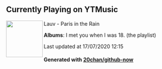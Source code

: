 ## Currently Playing on YTMusic

[<img align="left" width="100" src="https://lh3.googleusercontent.com/J25Tcd_lCkceX6MHE5CMrK2mH3IzVaNDhnkSRNuEWoplPpdYj5-mferr3vD2BXxvhn3QF0Bk-dwIXwrX">](https://music.youtube.com/channel/UCWjoDY2SXJ5dvcdunWI6mjQ)

Lauv - Paris in the Rain

**Albums**: I met you when I was 18. (the playlist)

Last updated at 17/07/2020 12:15

#### Generated with [20chan/github-now](https://github.com/20chan/github-now)


<!--
**20chan/20chan** is a ✨ _special_ ✨ repository because its `README.md` (this file) appears on your GitHub profile.

Here are some ideas to get you started:

- 🔭 I’m currently working on ...
- 🌱 I’m currently learning ...
- 👯 I’m looking to collaborate on ...
- 🤔 I’m looking for help with ...
- 💬 Ask me about ...
- 📫 How to reach me: ...
- 😄 Pronouns: ...
- ⚡ Fun fact: ...
-->
